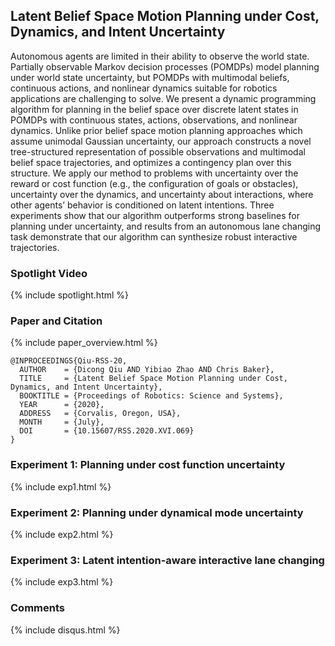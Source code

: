 ## Latent Belief Space Motion Planning under Cost, Dynamics, and Intent Uncertainty

Autonomous agents are limited in their ability to observe the world state. Partially observable Markov decision processes (POMDPs) model planning under world state uncertainty, but POMDPs with multimodal beliefs, continuous actions, and nonlinear dynamics suitable for robotics applications are challenging to solve. We present a dynamic programming algorithm for planning in the belief space over discrete latent states in POMDPs with continuous states, actions, observations, and nonlinear dynamics. Unlike prior belief space motion planning approaches which assume unimodal Gaussian uncertainty, our approach constructs a novel tree-structured representation of possible observations and multimodal belief space trajectories, and optimizes a contingency plan over this structure. We apply our method to problems with uncertainty over the reward or cost function (e.g., the configuration of goals or obstacles), uncertainty over the dynamics, and uncertainty about interactions, where other agents’ behavior is conditioned on latent intentions. Three experiments show that our algorithm outperforms strong baselines for planning under uncertainty, and results from an autonomous lane changing task demonstrate that our algorithm can synthesize robust interactive trajectories.


### Spotlight Video

{% include spotlight.html %}


### Paper and Citation

{% include paper_overview.html %}

```
@INPROCEEDINGS{Qiu-RSS-20,
  AUTHOR    = {Dicong Qiu AND Yibiao Zhao AND Chris Baker},
  TITLE     = {Latent Belief Space Motion Planning under Cost, Dynamics, and Intent Uncertainty},
  BOOKTITLE = {Proceedings of Robotics: Science and Systems},
  YEAR      = {2020},
  ADDRESS   = {Corvalis, Oregon, USA},
  MONTH     = {July},
  DOI       = {10.15607/RSS.2020.XVI.069}
}
```

### Experiment 1: Planning under cost function uncertainty

{% include exp1.html %}


### Experiment 2: Planning under dynamical mode uncertainty

{% include exp2.html %}


### Experiment 3: Latent intention-aware interactive lane changing

{% include exp3.html %}


### Comments

{% include disqus.html %}

